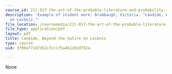 ```yaml
---
course_id: 21l-017-the-art-of-the-probable-literature-and-probability-spring-2008
description: 'Example of student work: Brumbaugh, Victoria. "Candide, Beyond the Satire
  on Leibniz."'
file_location: /coursemedia/21l-017-the-art-of-the-probable-literature-and-probability-spring-2008/3f00af71d7d52c7ccc75a461c02d782a_essay2_brumbaugh.pdf
file_type: application/pdf
layout: pdf
title: Candide, Beyond the Satire on Leibniz
type: course
uid: 3f00af71d7d52c7ccc75a461c02d782a

---
```

None